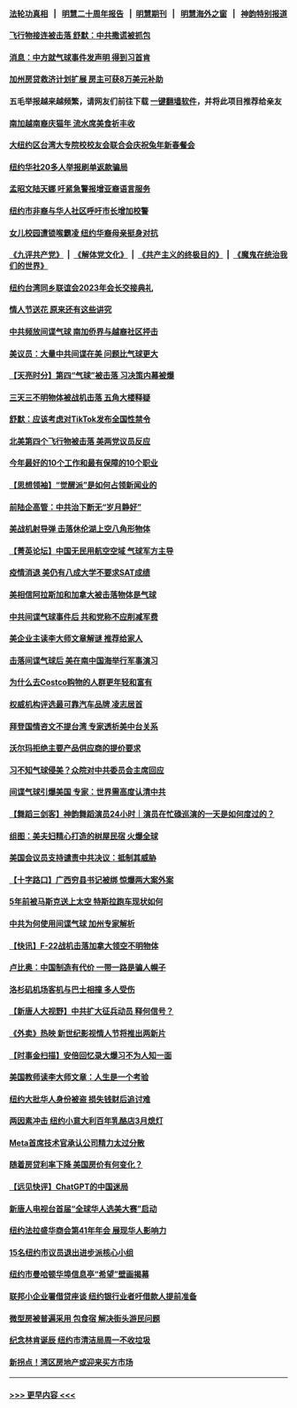 #### [法轮功真相](https://github.com/gfw-breaker/truth/blob/master/README.md?t=0) &nbsp;&nbsp;|&nbsp;&nbsp; [明慧二十周年报告](https://github.com/gfw-breaker/mh-reports/blob/master/README.md?t=0) &nbsp;&nbsp;|&nbsp;&nbsp;[明慧期刊](https://github.com/gfw-breaker/mh-qikan) &nbsp;&nbsp;|&nbsp;&nbsp; [明慧海外之窗](https://github.com/gfw-breaker/mh-news/blob/master/README.md?t=0) &nbsp;&nbsp;|&nbsp;&nbsp; [神韵特别报道](https://github.com/gfw-breaker/mh-news/blob/master/shenyun.md?t=0)
#### [飞行物接连被击落 舒默：中共撒谎被抓包](../pages/nsc412/n13928471.md?t=02131543) 
#### [消息：中方就气球事件发声明 得到习首肯](../pages/nsc412/n13928606.md?t=02131543) 
#### [加州房贷救济计划扩展 房主可获8万美元补助](../pages/nsc412/n13928651.md?t=02131543) 
#### 五毛举报越来越频繁，请网友们前往下载 [一键翻墙软件](https://github.com/gfw-breaker/ssr-accounts)，并将此项目推荐给亲友
#### [南加越南裔庆猫年 流水席美食祈丰收](../pages/nsc412/n13928598.md?t=02131543) 
#### [大纽约区台湾大专院校校友会联合会庆祝兔年新春餐会](../pages/nsc412/n13928612.md?t=02131543) 
#### [纽约华社20多人举报刷单返款骗局](../pages/nsc412/n13928572.md?t=02131543) 
#### [孟昭文陆天娜 吁紧急警报增亚裔语言服务](../pages/nsc412/n13928570.md?t=02131543) 
#### [纽约市非裔与华人社区呼吁市长增加校警](../pages/nsc412/n13928601.md?t=02131543) 
#### [女儿校园遭锁喉霸凌 纽约华裔母亲挺身对抗](../pages/nsc412/n13928599.md?t=02131543) 
#### [《九评共产党》](https://github.com/begood0513/9ping.md/blob/master/README.md) &nbsp;|&nbsp; [《解体党文化》](../../../../jtdwh.md/blob/master/README.md)  &nbsp;|&nbsp; [《共产主义的终极目的》](../../../../gczydzjmd.md/blob/master/README.md) &nbsp;|&nbsp; [《魔鬼在统治我们的世界》](../../../../mgztzwmdsj.md/blob/master/README.md) 
#### [纽约台湾同乡联谊会2023年会长交接典礼](../pages/nsc412/n13928594.md?t=02131543) 
#### [情人节送花 原来还有这些讲究](../pages/nsc412/n13928566.md?t=02131543) 
#### [中共频放间谍气球 南加侨界与越裔社区抨击](../pages/nsc412/n13928525.md?t=02131543) 
#### [美议员：大量中共间谍在美 问题比气球更大](../pages/nsc412/n13928460.md?t=02131543) 
#### [【天亮时分】第四“气球”被击落 习决策内幕被爆](../pages/nsc412/n13928361.md?t=02131543) 
#### [三天三不明物体被战机击落 五角大楼释疑](../pages/nsc412/n13928450.md?t=02131543) 
#### [舒默：应该考虑对TikTok发布全国性禁令](../pages/nsc412/n13928418.md?t=02131543) 
#### [北美第四个飞行物被击落 美两党议员反应](../pages/nsc412/n13928295.md?t=02131543) 
#### [今年最好的10个工作和最有保障的10个职业](../pages/nsc412/n13925955.md?t=02131543) 
#### [【思想领袖】“觉醒派”是如何占领新闻业的](../pages/nsc412/n13895817.md?t=02131543) 
#### [前陆企高管：中共治下断无“岁月静好”](../pages/nsc412/n13927278.md?t=02131543) 
#### [美战机射导弹 击落休伦湖上空八角形物体](../pages/nsc412/n13928353.md?t=02131543) 
#### [【菁英论坛】中国无民用航空空域 气球军方主导](../pages/nsc412/n13928356.md?t=02131543) 
#### [疫情消退 美仍有八成大学不要求SAT成绩](../pages/nsc412/n13928247.md?t=02131543) 
#### [美相信阿拉斯加和加拿大被击落物体是气球](../pages/nsc412/n13928255.md?t=02131543) 
#### [中共间谍气球事件后 共和党称不应削减军费](../pages/nsc412/n13928251.md?t=02131543) 
#### [美企业主读李大师文章解谜 推荐给家人](../pages/nsc412/n13927771.md?t=02131543) 
#### [击落间谍气球后 美在南中国海举行军事演习](../pages/nsc412/n13928238.md?t=02131543) 
#### [为什么去Costco购物的人群更年轻和富有](../pages/nsc412/n13927372.md?t=02131543) 
#### [权威机构评选最可靠汽车品牌 凌志居首](../pages/nsc412/n13925956.md?t=02131543) 
#### [拜登国情咨文不提台湾 专家透析美中台关系](../pages/nsc412/n13927242.md?t=02131543) 
#### [沃尔玛拒绝主要产品供应商的提价要求](../pages/nsc412/n13927821.md?t=02131543) 
#### [习不知气球侵美？众院对中共委员会主席回应](../pages/nsc412/n13927842.md?t=02131543) 
#### [间谍气球引爆美国 专家：世界需高度认清中共](../pages/nsc412/n13927236.md?t=02131543) 
#### [【舞蹈三剑客】神韵舞蹈演员24小时｜演员在忙碌巡演的一天是如何度过的？](../pages/nsc412/n13927738.md?t=02131543) 
#### [组图：美夫妇精心打造的树屋民宿 火爆全球](../pages/nsc412/n13927474.md?t=02131543) 
#### [美国会议员支持谴责中共决议：抵制其威胁](../pages/nsc412/n13927509.md?t=02131543) 
#### [【十字路口】广西穷县书记被绑 惊爆两大案外案](../pages/nsc412/n13927637.md?t=02131543) 
#### [5年前被马斯克送上太空 特斯拉跑车现状如何](../pages/nsc412/n13927763.md?t=02131543) 
#### [中共为何使用间谍气球 加州专家解析](../pages/nsc412/n13926703.md?t=02131543) 
#### [【快讯】F-22战机击落加拿大领空不明物体](../pages/nsc412/n13927769.md?t=02131543) 
#### [卢比奥：中国制造有代价 一带一路是骗人幌子](../pages/nsc412/n13927248.md?t=02131543) 
#### [洛杉矶机场客机与巴士相撞 多人受伤](../pages/nsc412/n13927750.md?t=02131543) 
#### [【新唐人大视野】中共扩大征兵动员 释何信号？](../pages/nsc412/n13927703.md?t=02131543) 
#### [《外卖》热映 新世纪影视情人节将推出两新片](../pages/nsc412/n13927694.md?t=02131543) 
#### [【时事金扫描】安倍回忆录大爆习不为人知一面](../pages/nsc412/n13927692.md?t=02131543) 
#### [美国教师读李大师文章：人生是一个考验](../pages/nsc412/n13927690.md?t=02131543) 
#### [纽约大批华人身份被盗 损失钱财后追讨难](../pages/nsc412/n13927447.md?t=02131543) 
#### [两因素冲击 纽约小意大利百年乳酪店3月熄灯](../pages/nsc412/n13927452.md?t=02131543) 
#### [Meta首席技术官承认公司精力太过分散](../pages/nsc412/n13927648.md?t=02131543) 
#### [随着房贷利率下降 美国房价有何变化？](../pages/nsc412/n13927408.md?t=02131543) 
#### [【远见快评】ChatGPT的中国迷局](../pages/nsc412/n13927305.md?t=02131543) 
#### [新唐人电视台首届“全球华人选美大赛”启动](../pages/nsc412/n13927471.md?t=02131543) 
#### [纽约法拉盛华商会第41年年会 展现华人影响力](../pages/nsc412/n13927467.md?t=02131543) 
#### [15名纽约市议员退出进步派核心小组](../pages/nsc412/n13927439.md?t=02131543) 
#### [纽约市曼哈顿华埠信息亭“希望”壁画揭幕](../pages/nsc412/n13927455.md?t=02131543) 
#### [联邦小企业署借贷座谈 纽约银行业者吁借款人提前准备](../pages/nsc412/n13927424.md?t=02131543) 
#### [微型房被普遍采用 包食宿 解决街头游民问题](../pages/nsc412/n13927442.md?t=02131543) 
#### [纪念林肯诞辰 纽约市清洁局周一不收垃圾](../pages/nsc412/n13927441.md?t=02131543) 
#### [新拐点！湾区房地产或迎来买方市场](../pages/nsc412/n13927436.md?t=02131543) 

----
#### [ >>> 更早内容 <<< ](../indexes/nsc412-earlier.md)
